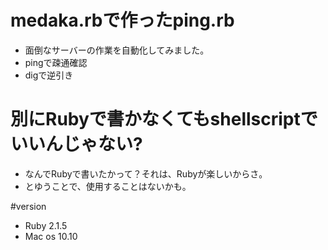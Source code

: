 # medaka.rbで作ったping.rb
* 面倒なサーバーの作業を自動化してみました。 
* pingで疎通確認
* digで逆引き

# 別にRubyで書かなくてもshellscriptでいいんじゃない?
* なんでRubyで書いたかって？それは、Rubyが楽しいからさ。 
*  とゆうことで、使用することはないかも。

#version
* Ruby 2.1.5
* Mac os 10.10

